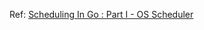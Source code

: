 Ref: [Scheduling In Go : Part I - OS Scheduler](https://www.ardanlabs.com/blog/2018/08/scheduling-in-go-part1.html)
